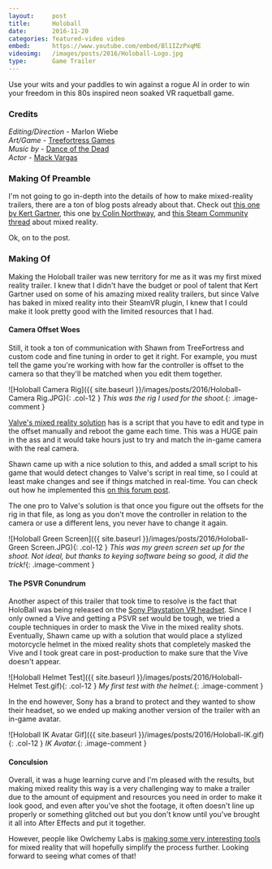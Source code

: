 ```yaml
---
layout:     post
title:      Holoball
date:       2016-11-20
categories: featured-video video
embed:      https://www.youtube.com/embed/Bl1IZzPxqME
videoimg:   /images/posts/2016/Holoball-Logo.jpg
type:       Game Trailer
---
```


Use your wits and your paddles to win against a rogue AI in order to win your freedom in this 80s inspired neon soaked VR raquetball game.

### Credits  
_Editing/Direction_ - Marlon Wiebe  
_Art/Game_ - [Treefortress Games](http://treefortress.com)  
_Music by_ - [Dance of the Dead][0b32b55b]  
_Actor_ - [Mack Vargas](http://mackvargas.com)

### Making Of Preamble  

I'm not going to go in-depth into the details of how to make mixed-reality trailers, there are a ton of blog posts already about that.  Check out [this one by Kert Gartner](http://www.kertgartner.com/making-mixed-reality-vr-trailers-and-videos/), this one [by Colin Northway](http://northwaygames.com/how-to-mixed-reality/), and [this Steam Community thread](https://steamcommunity.com/app/358720/discussions/0/405694031549662100/) about mixed reality.

Ok, on to the post.

### Making Of

Making the Holoball trailer was new territory for me as it was my first mixed reality trailer.  I knew that I didn't have the budget or pool of talent that Kert Gartner used on some of his amazing mixed reality trailers, but since Valve has baked in mixed reality into their SteamVR plugin, I knew that I could make it look pretty good with the limited resources that I had.

#### Camera Offset Woes

Still, it took a ton of communication with Shawn from TreeFortress and custom code and fine tuning in order to get it right.  For example, you must tell the game you're working with how far the controller is offset to the camera so that they'll be matched when you edit them together.

![Holoball Camera Rig]({{ site.baseurl }}/images/posts/2016/Holoball-Camera Rig.JPG){: .col-12 }
_This was the rig I used for the shoot._{: .image-comment }

[Valve's mixed reality solution](https://steamcommunity.com/app/358720/discussions/0/405694031549662100/) has is a script that you have to edit and type in the offset manually and reboot the game each time.  This was a HUGE pain in the ass and it would take hours just to try and match the in-game camera with the real camera.  

Shawn came up with a nice solution to this, and added a small script to his game that would detect changes to Valve's script in real time, so I could at least make changes and see if things matched in real-time.  You can check out how he implemented this [on this forum post](https://steamcommunity.com/app/358720/discussions/0/405694031549662100/?ctp=13#c352792037311375886).

The one pro to Valve's solution is that once you figure out the offsets for the rig in that file, as long as you don't move the controller in relation to the camera or use a different lens, you never have to change it again.

![Holoball Green Screen]({{ site.baseurl }}/images/posts/2016/Holoball-Green Screen.JPG){: .col-12 }
_This was my green screen set up for the shoot.  Not ideal, but thanks to keying software being so good, it did the trick!_{: .image-comment }

#### The PSVR Conundrum

Another aspect of this trailer that took time to resolve is the fact that HoloBall was being released on the [Sony Playstation VR headset](https://www.playstation.com/en-ca/explore/playstation-vr/).  Since I only owned a Vive and getting a PSVR set would be tough, we tried a couple techniques in order to mask the Vive in the mixed reality shots.  Eventually, Shawn came up with a solution that would place a stylized motorcycle helmet in the mixed reality shots that completely masked the Vive and I took great care in post-production to make sure that the Vive doesn't appear.

![Holoball Helmet Test]({{ site.baseurl }}/images/posts/2016/Holoball-Helmet Test.gif){: .col-12 }
_My first test with the helmet._{: .image-comment }

In the end however, Sony has a brand to protect and they wanted to show their headset, so we ended up making another version of the trailer with an in-game avatar.

![Holoball IK Avatar Gif]({{ site.baseurl }}/images/posts/2016/Holoball-IK.gif){: .col-12 }
_IK Avatar._{: .image-comment }

#### Conculsion

Overall, it was a huge learning curve and I'm pleased with the results, but making mixed reality this way is a very challenging way to make a trailer due to the amount of equipment and resources you need in order to make it look good, and even after you've shot the footage, it often doesn't line up properly or something glitched out but you don't know until you've brought it all into After Effects and put it together.

However, people like Owlchemy Labs is [making some very interesting tools](http://owlchemylabs.com/owlchemyvr-mixed-reality-update-2/) for mixed reality that will hopefully simplify the process further.  Looking forward to seeing what comes of that!

  [0b32b55b]: https://dancewiththedead.bandcamp.com/ "Dance with the Dead Bandcamp"

